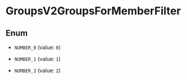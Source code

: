 
# GroupsV2GroupsForMemberFilter

## Enum


* `NUMBER_0` (value: `0`)

* `NUMBER_1` (value: `1`)

* `NUMBER_2` (value: `2`)



